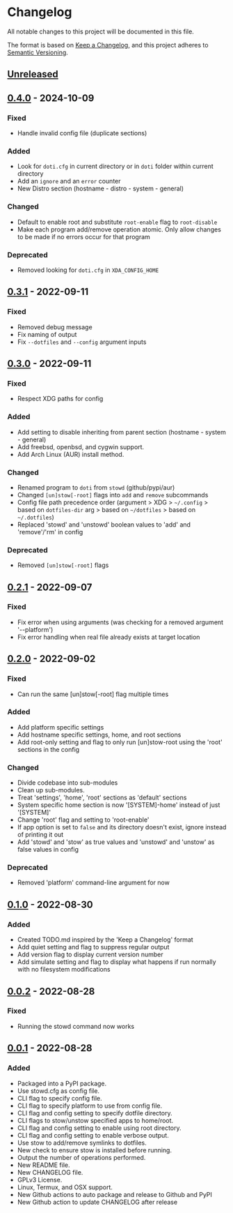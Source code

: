 # Changelog

All notable changes to this project will be documented in this file.

The format is based on [Keep a Changelog](https://keepachangelog.com/en/1.0.0/),
and this project adheres to [Semantic Versioning](https://semver.org/spec/v2.0.0.html).

## [Unreleased]

## [0.4.0] - 2024-10-09

### Fixed

- Handle invalid config file (duplicate sections)

### Added

- Look for `doti.cfg` in current directory or in `doti` folder within current directory
- Add an `ignore` and an `error` counter
- New Distro section (hostname - distro - system - general)

### Changed

- Default to enable root and substitute `root-enable` flag to `root-disable`
- Make each program add/remove operation atomic. Only allow changes to be made if no errors occur for that program

### Deprecated

- Removed looking for `doti.cfg` in `XDA_CONFIG_HOME`

## [0.3.1] - 2022-09-11

### Fixed

- Removed debug message
- Fix naming of output
- Fix `--dotfiles` and `--config` argument inputs

## [0.3.0] - 2022-09-11

### Fixed

- Respect XDG paths for config

### Added

- Add setting to disable inheriting from parent section (hostname - system - general)
- Add freebsd, openbsd, and cygwin support.
- Add Arch Linux (AUR) install method.

### Changed

- Renamed program to `doti` from `stowd` (github/pypi/aur)
- Changed `[un]stow[-root]` flags into `add` and `remove` subcommands
- Config file path precedence order (argument > XDG > `~/.config` > based on `dotfiles-dir` arg > based on `~/dotfiles` > based on `~/.dotfiles`)
- Replaced 'stowd' and 'unstowd' boolean values to 'add' and 'remove'/'rm' in config

### Deprecated

- Removed `[un]stow[-root]` flags

## [0.2.1] - 2022-09-07

### Fixed

- Fix error when using arguments (was checking for a removed argument '--platform')
- Fix error handling when real file already exists at target location

## [0.2.0] - 2022-09-02

### Fixed

- Can run the same [un]stow[-root] flag multiple times

### Added

- Add platform specific settings
- Add hostname specific settings, home, and root sections
- Add root-only setting and flag to only run [un]stow-root using the 'root' sections in the config

### Changed

- Divide codebase into sub-modules
- Clean up sub-modules.
- Treat 'settings', 'home', 'root' sections as 'default' sections
- System specific home section is now '[SYSTEM]-home' instead of just '[SYSTEM]'
- Change 'root' flag and setting to 'root-enable'
- If app option is set to `false` and its directory doesn't exist, ignore instead of printing it out
- Add 'stowd' and 'stow' as true values and 'unstowd' and 'unstow' as false values in config

### Deprecated

- Removed 'platform' command-line argument for now

## [0.1.0] - 2022-08-30

### Added

- Created TODO.md inspired by the 'Keep a Changelog' format
- Add quiet setting and flag to suppress regular output
- Add version flag to display current version number
- Add simulate setting and flag to display what happens if run normally with no filesystem modifications

## [0.0.2] - 2022-08-28

### Fixed

- Running the stowd command now works

## [0.0.1] - 2022-08-28

### Added

- Packaged into a PyPI package.
- Use stowd.cfg as config file.
- CLI flag to specify config file.
- CLI flag to specify platform to use from config file.
- CLI flag and config setting to specify dotfile directory.
- CLI flags to stow/unstow specified apps to home/root.
- CLI flag and config setting to enable using root directory.
- CLI flag and config setting to enable verbose output.
- Use stow to add/remove symlinks to dotfiles.
- New check to ensure stow is installed before running.
- Output the number of operations performed.
- New README file.
- New CHANGELOG file.
- GPLv3 License.
- Linux, Termux, and OSX support.
- New Github actions to auto package and release to Github and PyPI
- New Github action to update CHANGELOG after release

[unreleased]: https://github.com/alduraibi/stowd/compare/v0.4.0...HEAD
[0.4.0]: https://github.com/alduraibi/stowd/compare/v0.3.1...v0.4.0
[0.3.1]: https://github.com/alduraibi/stowd/compare/v0.3.0...v0.3.1
[0.3.0]: https://github.com/alduraibi/stowd/compare/v0.2.1...v0.3.0
[0.2.1]: https://github.com/alduraibi/stowd/compare/v0.2.0...v0.2.1
[0.2.0]: https://github.com/alduraibi/stowd/compare/v0.1.0...v0.2.0
[0.1.0]: https://github.com/alduraibi/stowd/compare/v0.0.2...v0.1.0
[0.0.2]: https://github.com/alduraibi/stowd/compare/v0.0.1...v0.0.2
[0.0.1]: https://github.com/alduraibi/stowd/releases/tag/v0.0.1
